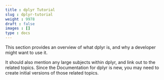 ```yaml
---
title : dplyr Tutorial
slug : dplyr-tutorial
weight : 9978
draft : false
images : []
type : docs
---
```


This section provides an overview of what dplyr is, and why a developer might want to use it.

It should also mention any large subjects within dplyr, and link out to the related topics.  Since the Documentation for dplyr is new, you may need to create initial versions of those related topics.

